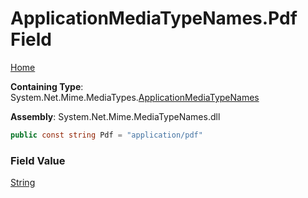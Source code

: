 # ApplicationMediaTypeNames\.Pdf Field

[Home](../../../README.md)

**Containing Type**: System\.Net\.Mime\.MediaTypes\.[ApplicationMediaTypeNames](../README.md)

**Assembly**: System\.Net\.Mime\.MediaTypeNames\.dll

```csharp
public const string Pdf = "application/pdf"
```

### Field Value

[String](https://docs.microsoft.com/en-us/dotnet/api/system.string)

